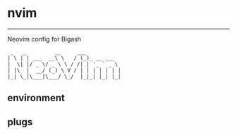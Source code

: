# nvim

---

Neovim config for Bigash

```
 _   _         __     ___           
| \ | | ___  __\ \   / (_)_ __ ___  
|  \| |/ _ \/ _ \ \ / /| | '_ ` _ \ 
| |\  |  __/ (_) \ V / | | | | | | |
|_| \_|\___|\___/ \_/  |_|_| |_| |_|

```                                    

## environment

## plugs
